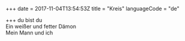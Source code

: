 +++
date = 2017-11-04T13:54:53Z
title = "Kreis"
languageCode = "de"

+++ 
du bist du   
Ein weißer und fetter Dämon   
Mein Mann und ich